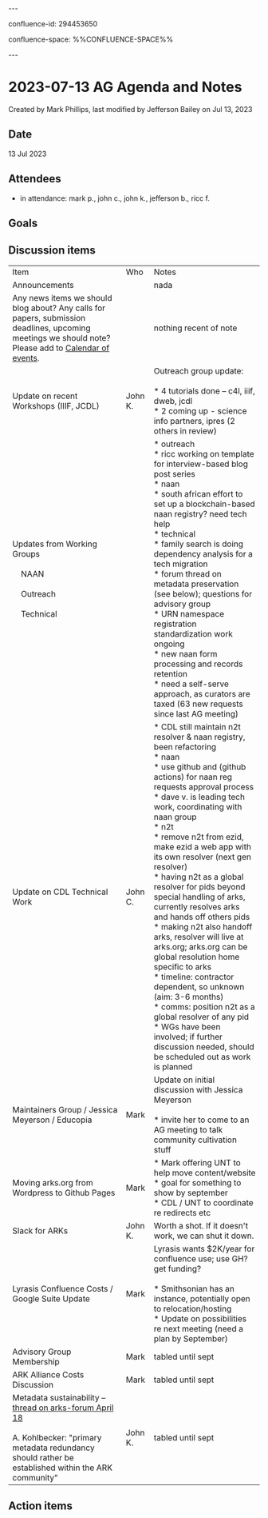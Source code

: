 \---

confluence-id: 294453650

confluence-space: %%CONFLUENCE-SPACE%%

\---

2023-07-13 AG Agenda and Notes
==============================

Created by Mark Phillips, last modified by Jefferson Bailey on Jul 13, 2023

Date
----

13 Jul 2023

Attendees
---------

*   in attendance: mark p., john c., john k., jefferson b., ricc f.

Goals
-----

Discussion items
----------------

|     |     |     |
| --- | --- | --- |
| Item | Who | Notes |
| Announcements |     | nada |
| Any news items we should blog about? Any calls for papers, submission deadlines, upcoming meetings we should note? Please add to [Calendar of events](Calendar-of-events_208341505.html). |     | nothing recent of note |
| Update on recent Workshops (IIIF, JCDL) | John K. | Outreach group update: <br><br>*   4 tutorials done – c4l, iiif, dweb, jcdl<br>*   2 coming up - science info partners, ipres (2 others in review) |
| Updates from Working Groups<br><br>    NAAN<br><br>    Outreach<br><br>    Technical |     | *   outreach<br>    *   ricc working on template for interview-based blog post series<br>*   naan<br>    *   south african effort to set up a blockchain-based naan registry? need tech help<br>*   technical<br>    *   family search is doing dependency analysis for a tech migration<br>    *   forum thread on metadata preservation (see below); questions for advisory group<br>    *   URN namespace registration standardization work ongoing<br>    *   new naan form processing and records retention<br>        *   need a self-serve approach, as curators are taxed (63 new requests since last AG meeting) |
| Update on CDL Technical Work | John C. | *   CDL still maintain n2t resolver & naan registry, been refactoring<br>    *   naan<br>        *   use github and (github actions) for naan reg requests approval process<br>        *   dave v. is leading tech work, coordinating with naan group<br>    *   n2t<br>        *   remove n2t from ezid, make ezid a web app with its own resolver (next gen resolver)<br>        *   having n2t as a global resolver for pids beyond special handling of arks, currently resolves arks and hands off others pids<br>        *   making n2t also handoff arks, resolver will live at arks.org; arks.org can be global resolution home specific to arks<br>        *   timeline: contractor dependent, so unknown (aim: 3-6 months)<br>        *   comms: position n2t as a global resolver of any pid<br>        *   WGs have been involved; if further discussion needed, should be scheduled out as work is planned |
| Maintainers Group / Jessica Meyerson / Educopia | Mark | Update on initial discussion with Jessica Meyerson<br><br>*   invite her to come to an AG meeting to talk community cultivation stuff |
| Moving arks.org from Wordpress to Github Pages | Mark | *   Mark offering UNT to help move content/website<br>    *   goal for something to show by september<br>    *   CDL / UNT to coordinate re redirects etc |
| Slack for ARKs | John K. | Worth a shot. If it doesn't work, we can shut it down. |
| Lyrasis Confluence Costs / Google Suite Update | Mark | Lyrasis wants $2K/year for confluence use; use GH? get funding?<br><br>*   Smithsonian has an instance, potentially open to relocation/hosting<br>*   Update on possibilities re next meeting (need a plan by September) |
| Advisory Group Membership | Mark | tabled until sept |
| ARK Alliance Costs Discussion | Mark | tabled until sept |
| Metadata sustainability – [thread on arks-forum April 18](https://groups.google.com/g/arks-forum/c/Bx3PMJwLQF0/m/gWBFn1z2AAAJ?utm_medium=email&utm_source=footer)<br><br>A. Kohlbecker: "primary metadata redundancy should rather be established within the ARK community" | John K. | tabled until sept |

Action items
------------